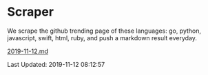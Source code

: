 # Scraper

We scrape the github trending page of these languages: go, python, javascript, swift, html, ruby, and push a markdown result everyday.

[2019-11-12.md](https://github.com/henson/Scraper/blob/master/2019-11-12.md)

Last Updated: 2019-11-12 08:12:57